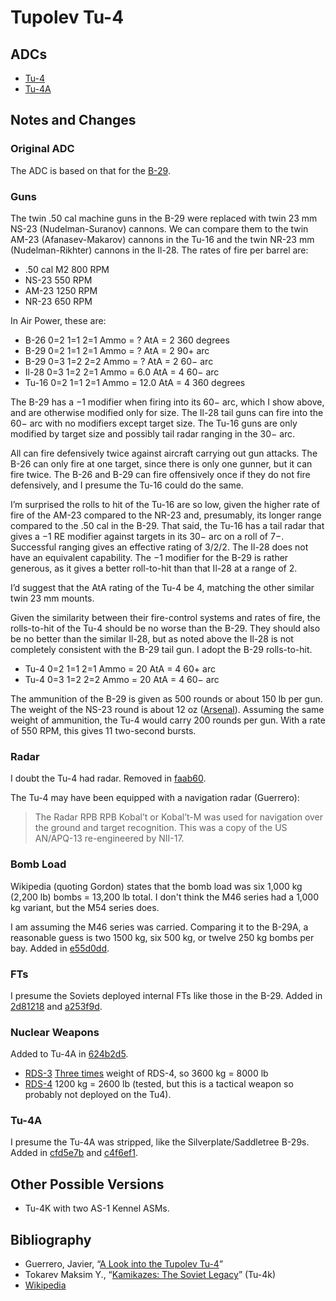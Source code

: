 # Tupolev Tu-4

## ADCs

- [Tu-4](Tu-4.json)
- [Tu-4A](Tu-4A.json)

## Notes and Changes

### Original ADC

The ADC is based on that for the [B-29](B-29.md).

### Guns

The twin .50 cal machine guns in the B-29 were replaced with twin 23 mm NS-23 (Nudelman-Suranov) cannons. We can compare them to the twin AM-23 (Afanasev-Makarov) cannons in the Tu-16 and the twin NR-23 mm (Nudelman-Rikhter) cannons in the Il-28. The rates of fire per barrel are:

- .50 cal M2	800 RPM
- NS-23		550 RPM
- AM-23		1250 RPM
- NR-23		650 RPM

In Air Power, these are:

- B-26		0=2	1=1	2=1	Ammo = ?		AtA = 2	360 degrees
- B-29		0=2	1=1	2=1	Ammo = ?		AtA = 2	90+ arc
- B-29		0=3	1=2	2=2	Ammo = ?		AtA = 2	60− arc
- Il-28		0=3	1=2	2=1	Ammo = 6.0		AtA = 4	60− arc
- Tu-16		0=2	1=1	2=1	Ammo = 12.0		AtA = 4	360 degrees

The B-29 has a −1 modifier when firing into its 60− arc, which I show above, and are otherwise modified only for size. The Il-28 tail guns can fire into the 60− arc with no modifiers except target size. The Tu-16 guns are only modified by target size and possibly tail radar ranging in the 30− arc.

All can fire defensively twice against aircraft carrying out gun attacks. The B-26 can only fire at one target, since there is only one gunner, but it can fire twice. The B-26 and B-29 can fire offensively once if they do not fire defensively, and I presume the Tu-16 could do the same.

I’m surprised the rolls to hit of the Tu-16 are so low, given the higher rate of fire of the AM-23 compared to the NR-23 and, presumably, its longer range compared to the .50 cal in the B-29. That said, the Tu-16 has a tail radar that gives a −1 RE modifier against targets in its 30− arc on a roll of 7−. Successful ranging gives an effective rating of 3/2/2. The Il-28 does not have an equivalent capability.
The −1 modifier for the B-29 is rather generous, as it gives a better roll-to-hit than that Il-28 at a range of 2.

I’d suggest that the AtA rating of the Tu-4 be 4, matching the other similar twin 23 mm mounts.

Given the similarity between their fire-control systems and rates of fire, the rolls-to-hit of the Tu-4 should be no worse than the B-29. They should also be no better than the similar Il-28, but as noted above the Il-28 is not completely consistent with the B-29 tail gun. I adopt the B-29 rolls-to-hit.

- Tu-4		0=2	1=1	2=1	Ammo = 20		AtA = 4	60+ arc
- Tu-4		0=3	1=2	2=2	Ammo = 20		AtA = 4	60− arc

The ammunition of the B-29 is given as 500 rounds or about 150 lb per gun. The weight of the NS-23 round is about 12 oz ([Arsenal](https://arsenal-defense.com/wp-content/uploads/spec-sheets/TP_23x115_AIR.pdf)). Assuming the same weight of ammunition, the Tu-4 would carry 200 rounds per gun. With a rate of 550 RPM, this gives 11 two-second bursts.

### Radar

I doubt the Tu-4 had radar. Removed in [faab60](https://github.com/alanwatsonforster/apxo/commit/2faab6011d7566f6ca941e21c1f7b522ff94bf32).

The Tu-4 may have been equipped with a navigation radar (Guerrero):

> The Radar RPB RPB Kobal’t or Kobal’t-M was used for navigation over the ground and target recognition. This was a copy of the US AN/APQ-13 re-engineered by NII-17.

### Bomb Load

Wikipedia (quoting Gordon) states that the bomb load was six 1,000 kg (2,200 lb) bombs = 13,200 lb total. I don't think the M46 series had a 1,000 kg variant, but the M54 series does. 

I am assuming the M46 series was carried. Comparing it to the B-29A, a reasonable guess is two 1500 kg, six 500 kg, or twelve 250 kg bombs per bay. Added in [e55d0dd](https://github.com/alanwatsonforster/apxo/commit/e55d0dd8a505ec074af6063614089593241af6fa).

### FTs

I presume the Soviets deployed internal FTs like those in the B-29. Added in [2d81218](https://github.com/alanwatsonforster/apxo/commit/2d81218ee0aaa166e1c80f16eeb6519176d520df) and [a253f9d](https://github.com/alanwatsonforster/apxo/commit/a253f9d40113dbfbc4b4e4eb193fd6e4c28d14c6).

### Nuclear Weapons

Added to Tu-4A in [624b2d5](https://github.com/alanwatsonforster/apxo/commit/624b2d578a4ff93d2fd2c8f36ee3104ac4641200).

- [RDS-3](https://en.wikipedia.org/wiki/RDS-3) [Three times](https://en.wikipedia.org/wiki/RDS-2_Linage) weight of RDS-4, so 3600 kg = 8000 lb
- [RDS-4](https://en.wikipedia.org/wiki/RDS-4) 1200 kg = 2600 lb (tested, but this is a tactical weapon so probably not deployed on the Tu4).

### Tu-4A

I presume the Tu-4A was stripped, like the Silverplate/Saddletree B-29s. Added in [cfd5e7b](https://github.com/alanwatsonforster/apxo/commit/cfd5e7b42f714086cc7ff712895a3fdbaba31d4b) and [c4f6ef1](https://github.com/alanwatsonforster/apxo/commit/c4f6ef185207aa902909689a25cbad6d601c028a).

## Other Possible Versions

- Tu-4K with two AS-1 Kennel ASMs.

## Bibliography

- Guerrero, Javier, “[A Look into the Tupolev Tu-4](https://nuclearcompanion.com/data/tupolev-tu-4-standard-specification-performance/)”
- Tokarev Maksim Y., “[Kamikazes: The Soviet Legacy](https://digital-commons.usnwc.edu/nwc-review/vol67/iss1/7/)” (Tu-4k)
- [Wikipedia](https://en.wikipedia.org/wiki/Tupolev_Tu-4)